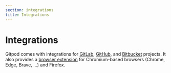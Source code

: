 ```yaml
---
section: integrations
title: Integrations
---
```


<script context="module">
  export const prerender = true;
</script>

# Integrations

Gitpod comes with integrations for [GitLab](/docs/beta/gitlab-integration), [GitHub](/docs/beta/github-integration), and [Bitbucket](/docs/beta/bitbucket-integration) projects. It also provides a [browser extension](/docs/beta/browser-extension) for Chromium-based browsers (Chrome, Edge, Brave, ...) and Firefox.
